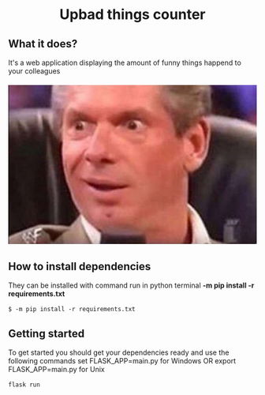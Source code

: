 <h1 align="center">Upbad things counter</h1>

## What it does?
It's a web application displaying the amount of funny things happend to your colleagues


<h4 align="center">
  <img alt="insert here program appearance" src="Example.jpg">
</h4>


## How to install dependencies
They can be installed with command run in python terminal **-m pip install -r requirements.txt**

	$ -m pip install -r requirements.txt

## Getting started
To get started you should get your dependencies ready and use the following commands
	set FLASK_APP=main.py for Windows
	OR
	export FLASK_APP=main.py for Unix
	
	flask run

